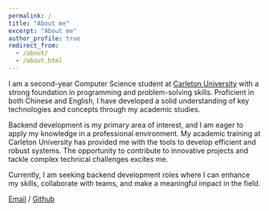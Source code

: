 ```yaml
---
permalink: /
title: "About me"
excerpt: "About me"
author_profile: true
redirect_from: 
  - /about/
  - /about.html
---
```


I am a second-year Computer Science student at [Carleton University](https://carleton.ca/scs/) with a strong foundation in programming and problem-solving skills. Proficient in both Chinese and English, I have developed a solid understanding of key technologies and concepts through my academic studies.

Backend development is my primary area of interest, and I am eager to apply my knowledge in a professional environment. My academic training at Carleton University has provided me with the tools to develop efficient and robust systems. The opportunity to contribute to innovative projects and tackle complex technical challenges excites me.

Currently, I am seeking backend development roles where I can enhance my skills, collaborate with teams, and make a meaningful impact in the field.

[Email](mailto:lelematthewli@gmail.com) / [Github](https://github.com/leleMatthewLi00)
